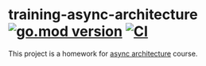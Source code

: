 # training-async-architecture <br> [![go.mod version][go-img]][go-url] [![CI][ci-img]][ci-url]

This project is a homework for [async architecture](https://education.borshev.com/architecture) course.


[go-img]: https://img.shields.io/github/go-mod/go-version/maratori/training-async-architecture
[go-url]: /go.mod
[ci-img]: https://github.com/maratori/training-async-architecture/actions/workflows/ci.yml/badge.svg
[ci-url]: https://github.com/maratori/training-async-architecture/actions/workflows/ci.yml
